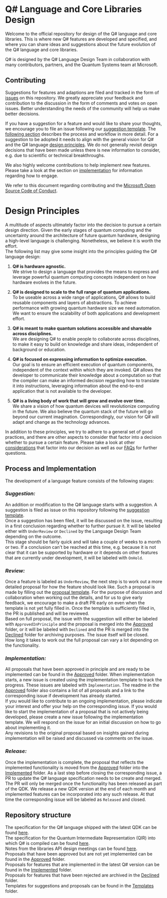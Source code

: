 # Q# Language and Core Libraries Design

Welcome to the official repository for design of the Q# language and core libraries. This is where new Q# features are developed and specified, and where you can share ideas and suggestions about the future evolution of the Q# language and core libraries.

Q# is designed by the Q# Language Design Team in collaboration with many contributors, partners, and the Quantum Systems team at Microsoft.

## Contributing

Suggestions for features and adaptions are filed and tracked in the form of [issues](https://github.com/microsoft/qsharp-language/issues) on this repository. 
We greatly appreciate your feedback and contribution to the discussion in the form of comments and votes on open issues. Better understanding the needs of the community will help us make better decisions. 

If you have a suggestion for a feature and would like to share your thoughts, we encourage you to file an issue following our [suggestion template](https://github.com/microsoft/qsharp-language/issues/new?template=suggestion.md). The [following section](#process-and-implementation) describes the process and workflow in more detail. For a suggestion to be adopted it needs to align with the general vision for Q# and the Q# language [design principles](#design-principles). We do not generally revisit design decisions that have been made unless there is new information to consider, e.g. due to scientific or technical breakthroughs. 

We also highly welcome contributions to help implement new features. Please take a look at the section on [implementation](#implementation) for information regarding how to engage.   

We refer to this document regarding contributing and the [Microsoft Open Source Code of Conduct](https://opensource.microsoft.com/codeofconduct/).

# Design Principles

A multitude of aspects ultimately factor into the decision to pursue a certain design direction. Given the early stages of quantum computing and the uncertainty around the architecture of future quantum hardware, designing a high-level language is challenging. Nonetheless, we believe it is worth the effort.  
The following list may give some insight into the principles guiding the Q# language design:

1.	**Q# is hardware agnostic.**    
We strive to design a language that provides the means to express and leverage powerful quantum computing concepts independent on how hardware evolves in the future. 

2.	**Q# is designed to scale to the full range of quantum applications.**    
To be useable across a wide range of applications, Q# allows to build reusable components and layers of abstractions. To achieve performance with growing quantum hardware size we need automation. We want to ensure the scalability of both applications and development effort. 

3.	**Q# is meant to make quantum solutions accessible and shareable across disciplines.**    
We are designing Q# to enable people to collaborate across disciplines, to make it easy to build on knowledge and share ideas, independent of background or education. 

4.	**Q# is focused on expressing information to optimize execution.**    
Our goal is to ensure an efficient execution of quantum components, independent of the context within which they are invoked. Q# allows the developer to communicate their knowledge about a computation so that the compiler can make an informed decision regarding how to translate it into instructions, leveraging information about the end-to-end application that is not available to the developer. 

5.	**Q# is a living body of work that will grow and evolve over time.**    
We share a vision of how quantum devices will revolutionize computing in the future. We also believe the quantum stack of the future will go beyond our current imagination. Correspondingly, our vision for Q# will adapt and change as the technology advances.

In addition to these principles, we try to adhere to a general set of good practices, and there are other aspects to consider that factor into a decision whether to pursue a certain feature. Please take a look at other [considerations](https://github.com/microsoft/qsharp-language/blob/main/Guidance.md) that factor into our decision as well as our [FAQs](https://github.com/microsoft/qsharp-language/blob/main/FAQ.md) for further questions. 

## Process and Implementation

The development of a language feature consists of the following stages:

### *Suggestion:*
An addition or modification to the Q# language starts with a suggestion. A suggestion is filed as issue on this repository following the [suggestion template](https://github.com/microsoft/qsharp-language/issues/new?template=suggestion.md).     
Once a suggestion has been filed, it will be discussed on the issue, resulting in a first conclusion regarding whether to further pursue it. It will be labeled either with `UnderReview` or `Declined` by the Language Design Team depending on the outcome.    
This stage should be fairly quick and will take a couple of weeks to a month or two. If a conclusion can't be reached at this time, e.g. because it is not clear that it can be supported by hardware or it depends on other features that are currently under development, it will be labeled with `OnHold`.

### *Review:*
Once a feature is labeled as `UnderReview`, the next step is to work out a more detailed proposal for how the feature should look like. Such a proposal is made by filling out the [proposal template](https://github.com/microsoft/qsharp-language/blob/main/Templates/proposal.md). For the purpose of discussion and collaboration when working out the details, and for us to give early feedback, we encourage to make a draft PR early on even when the template is not yet fully filled in. Once the template is sufficiently filled in, the PR is published and will be reviewed.     
Based on full proposal, the issue with the suggestion will either be labeled with `ApprovedInPrinciple` and the proposal is merged into the [Approved](https://github.com/microsoft/qsharp-language/tree/main/Approved) folder, or it will be labeled with `Declined` and the PR is merged into the [Declined](https://github.com/microsoft/qsharp-language/tree/main/Declined) folder for archiving purposes. The issue itself will be closed.     
How long it takes to work out the full proposal can vary a lot depending on the functionality. 

### *Implementation:*
All proposals that have been approved in principle and are ready to be implemented can be found in the [Approved]((https://github.com/microsoft/qsharp-language/tree/main/Approved)) folder. When implementation starts, a new issue is created using the implementation template to track the progress. These issues are labeled with `Implementation`. The readme in the [Approved](https://github.com/microsoft/qsharp-language/tree/main/Approved) folder also contains a list of all proposals and a link to the corresponding issue if development has already started.     
If you would like to contribute to an ongoing implementation, please indicate your interest and offer your help on the corresponding issue. If you would like to start the implementation of a proposal that is not actively being developed, please create a new issue following the implementation template. We will respond on the issue for an initial discussion on how to go about implementing it.     
Any revisions to the original proposal based on insights gained during implementation will be raised and discussed via comments on the issue.

### *Release:*
Once the implementation is complete, the proposal that reflects the implemented functionality is moved from the [Approved](https://github.com/microsoft/qsharp-language/tree/main/Approved) folder into the [Implemented](https://github.com/microsoft/qsharp-language/tree/main/Implemented) folder. As a last step before closing the corresponding issue, a PR to update the Q# language specification needs to be create and merged. The PR will only be merged once the functionality has been released as part of the QDK. We release a new QDK version at the end of each month and implemented features can be incorporated into any such release. At that time the corresponding issue will be labeled as `Released` and closed.


## Repository structure

The specification for the Q# language shipped with the latest QDK can be found [here](https://github.com/microsoft/qsharp-language/tree/main/Specifications/Language).   
The specification for the Quantum Intermediate Representation (QIR) into which Q# is compiled can be found [here](https://github.com/microsoft/qsharp-language/tree/main/Specifications/QIR).    
Notes from the libraries API design meetings can be found [here](https://github.com/microsoft/qsharp-language/tree/main/CoreLibraries/ReviewNotes).    
Proposals that have been approved but are not yet implemented can be found in the [Approved](https://github.com/microsoft/qsharp-language/tree/main/Approved) folder.    
Proposals for features that are implemented in the latest Q# version can be found in the [Implemented](https://github.com/microsoft/qsharp-language/tree/main/Implemented) folder.    
Proposals for features that have been rejected are archived in the [Declined](https://github.com/microsoft/qsharp-language/tree/main/Declined) folder.     
Templates for suggestions and proposals can be found in the [Templates](https://github.com/microsoft/qsharp-language/tree/main/Templates) folder.    
